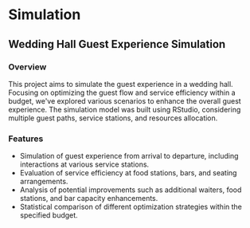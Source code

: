 # Simulation
## Wedding Hall Guest Experience Simulation
### Overview
This project aims to simulate the guest experience in a wedding hall. Focusing on optimizing the guest flow and service efficiency within a budget, we've explored various scenarios to enhance the overall guest experience. The simulation model was built using RStudio, considering multiple guest paths, service stations, and resources allocation.

### Features
+ Simulation of guest experience from arrival to departure, including interactions at various service stations.
+ Evaluation of service efficiency at food stations, bars, and seating arrangements.
+ Analysis of potential improvements such as additional waiters, food stations, and bar capacity enhancements.
+ Statistical comparison of different optimization strategies within the specified budget.
